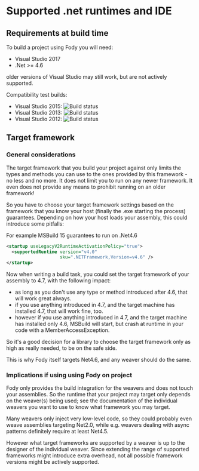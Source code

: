 # Supported .net runtimes and IDE


## Requirements at build time

To build a project using Fody you will need:

 * Visual Studio 2017
 * .Net >= 4.6

older versions of Visual Studio may still work, but are not actively supported.

Compatibility test builds:

 * Visual Studio 2015: ![Build status](https://tom-englert.visualstudio.com/Open%20Source/_apis/build/status/FodyIntegration2015)
 * Visual Studio 2013: ![Build status](https://tom-englert.visualstudio.com/Open%20Source/_apis/build/status/FodyIntegration2013)
 * Visual Studio 2012: ![Build status](https://tom-englert.visualstudio.com/Open%20Source/_apis/build/status/FodyIntegration2012)


## Target framework


### General considerations

The target framework that you build your project against only limits the types and methods you can use to the ones provided by this framework - no less and no more. It does not limit you to run on any newer framework. It even does not provide any means to prohibit running on an older framework!

So you have to choose your target framework settings based on the framework that you know your host (finally the .exe starting the process) guarantees. Depending on how your host loads your assembly, this could introduce some pitfalls:

For example MSBuild 15 guarantees to run on .Net4.6

```xml
<startup useLegacyV2RuntimeActivationPolicy="true">
  <supportedRuntime version="v4.0"
                    sku=".NETFramework,Version=v4.6" />
</startup>
```

Now when writing a build task, you could set the target framework of your assembly to 4.7, with the following impact:

 * as long as you don't use any type or method introduced after 4.6, that will work great always.
 * if you use anything introduced in 4.7, and the target machine has installed 4.7, that will work fine, too.
 * however if you use anything introduced in 4.7, and the target machine has installed only 4.6, MSBuild will start, but crash at runtime in your code with a MemberAccessException.

So it's a good decision for a library to choose the target framework only as high as really needed, to be on the safe side.

This is why Fody itself targets Net4.6, and any weaver should do the same.


### Implications if using using Fody on project

Fody only provides the build integration for the weavers and does not touch your assemblies. So the runtime that your project may target only depends on the weaver(s) being used; see the documentation of the individual weavers you want to use to know what framework you may target.

Many weavers only inject very low-level code, so they could probably even weave assemblies targeting Net2.0, while e.g. weavers dealing with async patterns definitely require at least Net4.5.

However what target frameworks are supported by a weaver is up to the designer of the individual weaver. Since extending the range of supported frameworks might introduce extra overhead, not all possible framework versions might be actively supported.

